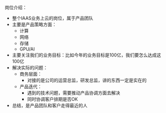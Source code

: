 岗位介绍：
- 整个IAAS业务上云的岗位，属于产品团队
- 主要是产品策略方面：
    - 计算
    - 网络
    - 存储
    - GPU/AI
- 主要关注我们的业务目标：比如今年的业务目标是100亿，我们要怎么达成这100亿
- 解决实际的问题：
    - 商务层面：
        - 对接的是公司的运营总监，研发总监，讲的东西一定是实在的
    - 产品迭代：
        - 遇到的技术问题，需要推动产品协调方面去解决
        - 同时协调客户排期是否OK
- 总结，是产品团队和客户走得最近的人